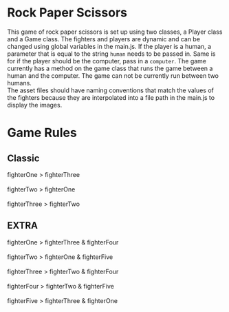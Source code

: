 # Rock Paper Scissors
This game of rock paper scissors is set up using two classes, a Player class and
a Game class. The fighters and players are dynamic and can be changed using
global variables in the main.js. If the player is a human, a parameter that is
equal to the string `human` needs to be passed in. Same is for if the player
should be the computer, pass in a `computer`. The game currently has a method on
the game class that runs the game between a human and the computer. The game can
not be currently run between two humans. 
<br>
The asset files should have naming conventions that match the values of the fighters because they are interpolated into a file path in the main.js to display the images.

# Game Rules
## Classic
fighterOne > fighterThree
<br><br>
fighterTwo > fighterOne
<br><br>
fighterThree > fighterTwo
## EXTRA
fighterOne > fighterThree & fighterFour
<br><br>
fighterTwo > fighterOne & fighterFive
<br><br>
fighterThree > fighterTwo & fighterFour
<br><br>
fighterFour > fighterTwo & fighterFive
<br><br>
fighterFive > fighterThree & fighterOne
